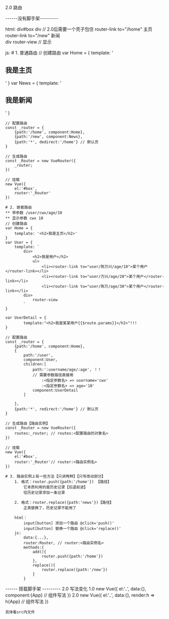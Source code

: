2.0 路由

------没有脚手架---------

html:
	div#box
	  div // 2.0后需要一个壳子包住
		router-link to="/home" 主页
		router-link to="/new" 新闻	
	  div 
	  	router-view // 显示

js:
	# 1. 普通路由
	// 创建路由
	var Home = {
		template: '<h2>我是主页</h2>'
	}
	var News = {
		template: '<h2>我是新闻</h2>'
	}

	// 配置路由
	const _router = {
		{path:'/home', component:Home},
		{path:'/new', component:News},
		{path:'*', dedirect:'/home'} // 默认页
	}

	// 生成路由
	const _Router = new VueRouter({
		_router;
	})

	// 挂载
	new Vue({
		el:'#box',
		router:'_Router'
	})

	# 2. 嵌套路由
	** 带参数 /user/cwx/age/10
	** 显示参数 cwx 10
	// 创建路由
	var Home = {
		template: '<h2>我是主页</h2>'
	}
	var User = {
		template: `
			div>
				<h2>我是用户</h2>
				ul>
					<li><router-link to="user/陈万兴/age/10">某个用户</router-link></li>
					<li><router-link to="user/万兴/age/20">某个用户</router-link></li>
					<li><router-link to="user/陈万/age/30">某个用户</router-link></li>
			div>
				router-view
			`
	}

	var UserDetail = {
			template:"<h2>我是某某用户{{$route.params}}</h2>"!!!
	}

	// 配置路由
	const _router = {
		{path:'/home', component:Home},
		{
			path:'/user',
			component:User,
			children:[
				path:':username/age/:age', ！！
				// 需要参数路径直接用
					:<指定参数名> => username='cwx'
					:<指定参数名> => age='10'
				component:UserDetail
			]

		},
		{path:'*', redirect:'/home'} // 默认页
	}

	// 生成路由【路由实例】
	const _Router = new VueRouter({
		routes:_router; // routes:<配置路由的对象名>
	})

	// 挂载
	new Vue({
		el:'#box',
		router:'_Router'// router:<路由实例名>
	})

	# 3. 路由实例上有一些方法【只讲两种】【只写改动部分】
		1. 格式：router.push({path:'/home'}) 【路径】
			它本质利用的是历史记录【后退前进】
			往历史记录添加一条记录

		2. 格式：router.replace({path:'news'})【路径】
			正真替换了，历史记录不能用了

		html：
			input[button] 添加一个路由 @click='push()'
			input[button] 替换一个路由 @click='replace()'
		js:
			data:{...},
			router:Router, // router:<路由实例名>
			methods:{
				add(){
					router.push({path:'/home'})
				},
				replace(){
					router.replace({path:'/new'})
				}
			}

------ 搭载脚手架 ---------
2.0 写法变化
	1.0 
		new Vue({
			el:'..',
			data:{},
			component:{App} // 组件写法
		})
	2.0
		new Vue({
			el:'..',
			data:{},
			render:h => h{App} // 组件写法
		})

	具体看src内文件
